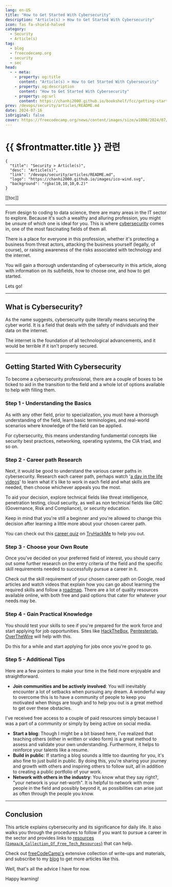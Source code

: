 ```yaml
---
lang: en-US
title: "How to Get Started With Cybersecurity"
description: "Article(s) > How to Get Started With Cybersecurity"
icon: fas fa-shield-halved
category: 
  - Security
  - Article(s)
tag: 
  - blog
  - freecodecamp.org
  - security
  - sec
head:
  - - meta:
    - property: og:title
      content: "Article(s) > How to Get Started With Cybersecurity"
    - property: og:description
      content: "How to Get Started With Cybersecurity"
    - property: og:url
      content: https://chanhi2000.github.io/bookshelf/fcc/getting-started-in-cybersecurity.html
prev: /devops/security/articles/README.md
date: 2024-07-16
isOriginal: false
cover: https://freecodecamp.org/news/content/images/size/w1000/2024/07/Cybersec.png
---
```


# {{ $frontmatter.title }} 관련

```component VPCard
{
  "title": "Security > Article(s)",
  "desc": "Article(s)",
  "link": "/devops/security/articles/README.md",
  "logo": "https://chanhi2000.github.io/images/ico-wind.svg",
  "background": "rgba(10,10,10,0.2)"
}
```

[[toc]]

---

<SiteInfo
  name="How to Get Started With Cybersecurity"
  desc="From design to coding to data science, there are many areas in the IT sector to explore. Because it's such a wealthy and alluring profession, you might be unsure of which one is ideal for you. This is where cybersecurity comes in, one of the most fascinating fields of..."
  url="https://freecodecamp.org/news/getting-started-in-cybersecurity/"
  logo="https://cdn.freecodecamp.org/universal/favicons/favicon.ico"
  preview="https://freecodecamp.org/news/content/images/size/w1000/2024/07/Cybersec.png"/>

From design to coding to data science, there are many areas in the IT sector to explore. Because it's such a wealthy and alluring profession, you might be unsure of which one is ideal for you. This is where [<VPIcon icon="fas fa-globe"/>cybersecurity](https://iqmacodes.hashnode.dev/an-introduction-to-cybersecurity) comes in, one of the most fascinating fields of them all.

There is a place for everyone in this profession, whether it's protecting a business from threat actors, attacking the business yourself (legally, of course), or raising awareness of the risks associated with technology and the internet.

You will gain a thorough understanding of cybersecurity in this article, along with information on its subfields, how to choose one, and how to get started.

Lets go!

---

## What is Cybersecurity?

As the name suggests, cybersecurity quite literally means securing the cyber world. It is a field that deals with the safety of individuals and their data on the internet.

The internet is the foundation of all technological advancements, and it would be terrible if it isn't properly secured.

---

## Getting Started With Cybersecurity

To become a cybersecurity professional, there are a couple of boxes to be ticked to aid in the transition to the field and a whole lot of options available to help with filling them.

### Step 1 - Understanding the Basics

As with any other field, prior to specialization, you must have a thorough understanding of the field, learn basic terminologies, and real-world scenarios where knowledge of the field can be applied.

For cybersecurity, this means understanding fundamental concepts like security best practices, networking, operating systems, the CIA triad, and so on.

### Step 2 - Career path Research

Next, it would be good to understand the various career paths in cybersecurity. Research each career path, perhaps watch '[<VPIcon icon="fa-brands fa-youtube"/>a day in the life videos](https://youtu.be/PNcqD52hs7Y)' to learn what it's like to work in each field and what skills are needed, then choose whichever appeals you the most.

<VidStack src="youtube/PNcqD52hs7Y" />

To aid your decision, explore technical fields like threat intelligence, penetration testing, cloud security, as well as non technical fields like GRC (Governance, Risk and Compliance), or security education.

Keep in mind that you're still a beginner and you're allowed to change this decision after learning a little more about your chosen career path.

You can check out this [<VPIcon icon="fas fa-globe"/>career quiz](https://tryhackme.com/r/careers/quiz) on [<VPIcon icon="fas fa-globe"/>TryHackMe](https://tryhackme.com/) to help you out.

### Step 3 - Choose your Own Route

Once you've decided on your preferred field of interest, you should carry out some further research on the entry criteria of the field and the specific skill requirements needed to successfully pursue a career in it.

Check out the skill requirement of your chosen career path on Google, read articles and watch videos that explain how you can go about learning the required skills and follow a [<VPIcon icon="fas fa-globe"/>roadmap](https://roadmap.sh/cyber-security). There are a lot of quality resources available online, with both free and paid options that cater for whatever your needs may be.

### Step 4 - Gain Practical Knowledge

You should test your skills to see if you're prepared for the work force and start applying for job opportunities. Sites like [<VPIcon icon="fas fa-globe"/>HackTheBox](https://hackthebox.com/), [<VPIcon icon="fas fa-globe"/>Pentesterlab](https://pentesterlab.com/), [<VPIcon icon="fas fa-globe"/>OverTheWire](https://overthewire.org/wargames/bandit/) will help with this.

Do this for a while and start applying for jobs once you're good to go.

### Step 5 - Additional Tips

Here are a few pointers to make your time in the field more enjoyable and straightforward.

- **Join communities and be actively involved**: You will inevitably encounter a lot of setbacks when pursuing any dream. A wonderful way to overcome this is to have a community of people to keep you motivated when things are tough and to help you out is a great method to get over these obstacles.

I've received free access to a couple of paid resources simply because I was a part of a community or simply by being active on social media.

- **Start a blog**: Though I might be a bit biased here, I've realized that teaching others (either in written or video form) is a great method to assess and validate your own understanding. Furthermore, it helps to reinforce your talents like a resume.
- **Build in public**: If starting a blog sounds a little too daunting for you, it's also fine to just build in public. By doing this, you're sharing your journey and growth with others and inspiring others to follow suit, all in addition to creating a public portfolio of your work.
- **Network with others in the industry**: You know what they say right?, "your network is your net-worth". It is helpful to network with more people in the field and possibly beyond it, as possibilities can arise just as often through the people you know.

---

## Conclusion

This article explains cybersecurity and its significance for daily life. It also walks you through the procedures to follow if you want to pursue a career in the sector and provides links to [resources (<VPIcon icon="iconfont icon-github"/>`Iqmaa/A_Collection_Of_Free_Tech_Resources`)](https://github.com/Iqmaa/A_Collection_Of_Free_Tech_Resources/blob/main/Cybersec/general.md) that can help.

Check out [<VPIcon icon="fa-brands fa-free-code-camp"/>freeCodeCamp's](https://freecodecamp.org/news/tag/cybersecurity/) extensive collection of write-ups and materials, and subscribe to my [<VPIcon icon="fas fa-globe"/>blog](https://iqmacodes.hashnode.dev/) to get more articles like this.

Well, that's all the advice I have for now.

Happy learning!

